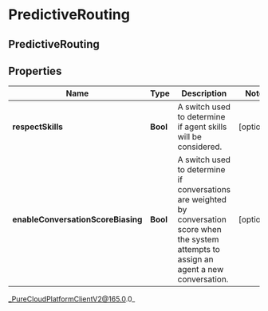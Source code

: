 # PredictiveRouting

## PredictiveRouting

## Properties

|Name | Type | Description | Notes|
|------------ | ------------- | ------------- | -------------|
| **respectSkills** | **Bool** | A switch used to determine if agent skills will be considered. | [optional] |
| **enableConversationScoreBiasing** | **Bool** | A switch used to determine if conversations are weighted by conversation score when the system attempts to assign an agent a new conversation. | [optional] |



_PureCloudPlatformClientV2@165.0.0_
